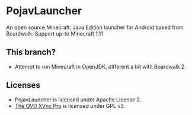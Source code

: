 # PojavLauncher
An open source Minecraft: Java Edition launcher for Android based from Boardwalk. Support up-to Minecraft 1.11

## This branch?
- Attempt to run Minecraft in OpenJDK, different a bit with Boardwalk 2.

## Licenses
- PojavLauncher is licensed under Apache License 2.
- [The QVD XVnc Pro](https://github.com/theqvd/qvd-client-android/tree/master/xvncpro) is licensed under GPL v3.
